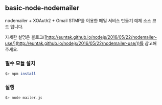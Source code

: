 ## basic-node-nodemailer

nodemailer + XOAuth2 + Gmail STMP를 이용한 메일 서비스 만들기
예제 소스 코드 입니다.

자세한 설명은 블로그([http://euntak.github.io/nodejs/2016/05/22/nodemailer-use/](http://euntak.github.io/nodejs/2016/05/22/nodemailer-use/))를 참고해 주세요.

### 필수 모듈 설치 

```bash
$> npm install
```

### 실행

```bash
$> node mailer.js
```